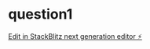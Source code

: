 # question1

[Edit in StackBlitz next generation editor ⚡️](https://stackblitz.com/~/github.com/rubankumarsankar/question1)